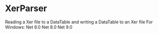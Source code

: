 # XerParser
Reading a Xer file to a DataTable and writing a DataTable to an Xer file
For Windows:
	Net 6.0
	Net 8.0
	Net 9.0